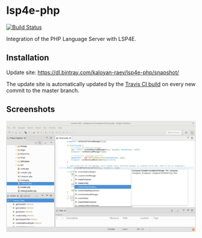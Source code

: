 # lsp4e-php

[![Build Status](https://travis-ci.org/eclipselabs/lsp4e-php.svg?branch=master)](https://travis-ci.org/eclipselabs/lsp4e-php)

Integration of the PHP Language Server with LSP4E.

## Installation

Update site: https://dl.bintray.com/kaloyan-raev/lsp4e-php/snapshot/

The update site is automatically updated by the [Travis CI build](https://travis-ci.org/eclipselabs/lsp4e-php) on every new commit to the master branch.

## Screenshots

![Integration screenshot](images/screenshot.png)
